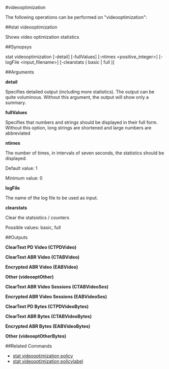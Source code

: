 #videooptimization

The following operations can be performed on "videooptimization":


##stat videooptimization

Shows video optimization statistics


##Synopsys

stat videooptimization [-detail] [-fullValues] [-ntimes &lt;positive_integer>] [-logFile &lt;input_filename>] [-clearstats ( basic | full )]


##Arguments

<b>detail</b>
Specifies detailed output (including more statistics). The output can be quite voluminous. Without this argument, the output will show only a summary.

<b>fullValues</b>
Specifies that numbers and strings should be displayed in their full form. Without this option, long strings are shortened and large numbers are abbreviated

<b>ntimes</b>
The number of times, in intervals of seven seconds, the statistics should be displayed.
Default value: 1
Minimum value: 0

<b>logFile</b>
The name of the log file to be used as input.

<b>clearstats</b>
Clear the statsistics / counters
Possible values: basic, full



##Outputs

<b>ClearText PD Video (CTPDVideo)</b>

<b>ClearText ABR Video (CTABVideo)</b>

<b>Encrypted ABR Video (EABVideo)</b>

<b>Other (videooptOther)</b>

<b>ClearText ABR Video Sessions (CTABVideoSes)</b>

<b>Encrypted ABR Video Sessions (EABVideoSes)</b>

<b>ClearText PD Bytes (CTPDVideoBytes)</b>

<b>ClearText ABR Bytes (CTABVideoBytes)</b>

<b>Encrypted ABR Bytes (EABVideoBytes)</b>

<b>Other (videooptOtherBytes)</b>



##Related Commands

<ul><li><a href="../../../ptimization-policy.html#stat-videooptimization-p/ptimization-policy.html#stat-videooptimization-p">stat videooptimization policy</a></li><li><a href="../../../ptimization-policylabel.html#stat-videooptimization-policy/ptimization-policylabel.html#stat-videooptimization-policy">stat videooptimization policylabel</a></li></ul>



